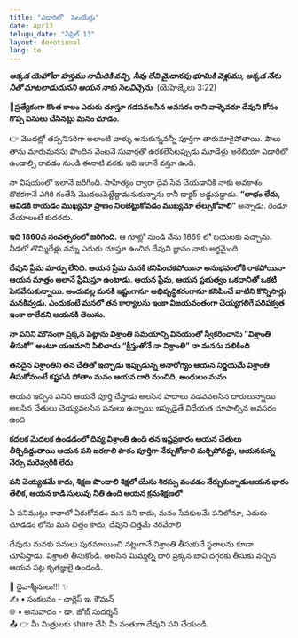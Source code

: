 ```yaml
---
title: "ఎడారిలో  సెలయేర్లు"
date: Apr13
telugu_date: "ఏప్రిల్ 13"
layout: devotional
lang: te
---
```



***అక్కడ యెహోవా హస్తము నామీదికి వచ్చి, నీవు లేచి మైదానపు భూమికి వెళ్లుము, అక్కడ నేను నీతో మాటలాడుదునని ఆయన నాకు సెలవిచ్చెను.*** (యెహెజ్కేలు 3:22)

**📖ప్రత్యేకంగా కొంత కాలం ఎదురు చూస్తూ గడపవలసిన అవసరం రాని వాళ్ళెవరూ దేవుని కోసం గొప్ప పనులు చేసినట్లు మనం చూడం.**

👉 మొదట్లో తప్పనిసరిగా అలాంటి వాళ్ళు అనుకున్నవన్నీ పూర్తిగా తారుమారైపోతాయి. పౌలు తాను మారుమనసు పొందిన వెంటనే సువార్తతో ఉరకలేసేటప్పుడు మూడేళ్లు అరేబియా ఎడారిలో ఉండాల్సి రావడం నుండి ఈనాటి వరకు ఇది ఇలానే వస్తూ ఉంది.

నా విషయంలో ఇలానే జరిగింది. సాహిత్యం ద్వారా దైవ సేవ చేయడానికి నాకు అవకాశం దొరకగానే ఎగిరి గంతేసి మొదలుపెట్టేద్దామనుకున్నాను కానీ డాక్టర్ అడ్డుపడ్డాడు. **“లాభం లేదు, ఆవిడకి రాయడం ముఖ్యమో ప్రాణం నిలబెట్టుకోవడం ముఖ్యమో తేల్చుకోవాలి”** అన్నాడు. రెండూ చేయాలంటే కుదరదు.

**ఇది 1860వ సంవత్సరంలో జరిగింది.** ఆ గూట్లో నుండి నేను 1869 లో బయటకు వచ్చాను. నీడలో తొమ్మిదేళ్లు నన్ను ఎదురు చూస్తూ ఉంచిన దేవుని జ్ఞానం నాకు అర్థమైంది. 

**దేవుని ప్రేమ మార్పు లేనిది. ఆయన ప్రేమ మనకి కనిపించకపోయినా అనుభవంలోకి రాకపోయినా ఆయన మాత్రం అలానే ప్రేమిస్తూ ఉంటాడు. ఆయన ప్రేమ, ఆయన ప్రభుత్వం ఒకదానితో ఒకటి పెనవేసుకున్నాయి. అందువల్ల మనకి ఇష్టంగానూ అభివృద్ధికరంగానూ కనిపించే వాటిని కొన్నిసార్లు మనకివ్వడు. ఎందుకంటే మనలో తన కార్యాలను ఇంకా విజయవంతంగా చెయ్యగలిగే పరిపక్వత ఇంకా రాలేదని ఆయనకి తెలుసు.**

**నా పనిని మౌనంగా ప్రక్కన పెట్టాను విశ్రాంతి సమయాన్ని వినయంతో స్వీకరించాను ”విశ్రాంతి తీసుకో” అంటూ యజమాని పిలిచాడు “క్రీస్తుతోనే నా విశ్రాంతి” నా మనసు పలికింది**

**తనదైన విశ్రాంతిని తన చేతితో ఇచ్చాడు ఇప్పుడున్న అనారోగ్యం ఆయన నిర్ణయమే విశ్రాంతి తీసుకోమంటే కష్టపడి పోతాం మనం ఆయన దారి మంచిది, అంధులం మనం**

ఆయన ఇచ్చిన పనిని ఆయనే పూర్తి చేస్తాడు అలసిన పాదాలు నడవవలసిన దారులున్నాయి అలసిన చేతులు చెయ్యవలసిన పనులు ఉన్నాయి ఇప్పుడైతే విధేయత చూపాల్సిన అవసరం ఉంది

**కదలక మెదలక ఉండడంలో దివ్య విశ్రాంతి ఉంది తన ఇష్టప్రకారం ఆయన చేతులు తీర్చిదిద్దుతాయి ఆయన పని జరగాలి పాఠం పూర్తిగా నేర్చుకోవాలి మర్చిపోవద్దు, ఆయనకున్న నేర్పు మరెవ్వరికీ లేదు**

**పని చెయ్యడమే కాదు, శిక్షణ పొందాలి శిక్షలో యేసు శిరస్సు వంచడం నేర్చుకున్నాడుఆయన భారం తేలిక, ఆయన కాడి సులువు నీతి ఉంది ఆయన క్రమశిక్షణలో**

ఏ పనిముట్లు కావాలో ఏరుకోవడం మన పని కాదు, మనం సేవకులమే పనిలోనూ, ఎదురు చూడడం లోను మన చిత్తం కాదు, దేవుని చిత్తమే నెరవేరాలి

దేవుడు మనకు పనులు పురమాయించి నట్లుగానే విశ్రాంతి తీసుకునే స్థలాలను కూడా చూపిస్తాడు. విశ్రాంతి తీసుకోండి. అలసిన మిమ్మల్ని దారి ప్రక్కన బావి దగ్గరకు తీసుకు వచ్చిన ఆయన పట్ల కృతజ్ఞులై ఉండండి.


<div class="blessing">🙏 <span class="bless-text">దైవాశ్శీసులు!!!</span> ✨</div>

<div class="credit">✍️ <span class="credit-text">▪ సంకలనం - చార్లెస్ ఇ. కౌమన్</span></div>
<div class="credit">🌐 <span class="credit-text">▪ అనువాదం - డా. జోబ్ సుదర్శన్</span></div>


<div class="share">📤 👉 <span class="share-text">మీ మిత్రులకు share చేసి మీ వంతుగా దేవుని పని చేయండి.</span></div>
